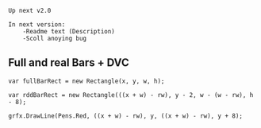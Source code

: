 ﻿

    Up next v2.0

    In next version:
        -Readme text (Description)
        -Scoll anoying bug

	
## Full and real Bars + DVC   

<!-- full bars -->
    var fullBarRect = new Rectangle(x, y, w, h);          
<!-- real bars -->    
    var rddBarRect = new Rectangle(((x + w) - rw), y - 2, w - (w - rw), h - 8);	
<!-- DVC -->
    grfx.DrawLine(Pens.Red, ((x + w) - rw), y, ((x + w) - rw), y + 8);
##

